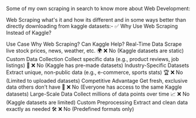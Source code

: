 Some of my own scraping in search to know more about Web Development:

Web Scraping what's it and how its different and in some ways better than directly downloading from kaggle datasets:-
✅ Why Use Web Scraping Instead of Kaggle?

   Use Case	                                            Why Web Scraping?	                                                            Can Kaggle Help?
Real-Time Data	                          Scrape live stock prices, news, weather, etc. 🌍	                                ❌ No (Kaggle datasets are static)
Custom Data Collection	                  Collect specific data (e.g., product reviews, job listings) 🎯	                  ❌ No (Kaggle has pre-made datasets)
Industry-Specific Datasets	              Extract unique, non-public data (e.g., e-commerce, sports stats) 🏆	              ❌ No (Limited to uploaded datasets)
Competitive Advantage	                    Get fresh, exclusive data others don’t have 🚀                            	      ❌ No (Everyone has access to the same Kaggle datasets)
Large-Scale Data	                        Collect millions of data points over time 📈	                                    ❌ No (Kaggle datasets are limited)
Custom Preprocessing	                    Extract and clean data exactly as needed 🛠️	                                      ❌ No (Predefined formats only)
